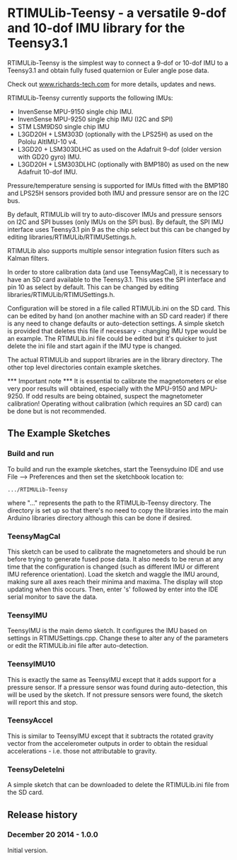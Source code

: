 # RTIMULib-Teensy - a versatile 9-dof and 10-dof IMU library for the Teensy3.1

RTIMULib-Teensy is the simplest way to connect a 9-dof or 10-dof IMU to a Teensy3.1 and obtain fully fused quaternion or Euler angle pose data.

Check out www.richards-tech.com for more details, updates and news.

RTIMULib-Teensy currently supports the following IMUs:

* InvenSense MPU-9150 single chip IMU.
* InvenSense MPU-9250 single chip IMU (I2C and SPI)
* STM LSM9DS0 single chip IMU
* L3GD20H + LSM303D (optionally with the LPS25H) as used on the Pololu AltIMU-10 v4.
* L3GD20 + LSM303DLHC as used on the Adafruit 9-dof (older version with GD20 gyro) IMU. 
* L3GD20H + LSM303DLHC (optionally with BMP180) as used on the new Adafruit 10-dof IMU.

Pressure/temperature sensing is supported for IMUs fitted with the BMP180 and LPS25H sensors provided both IMU and pressure sensor are on the I2C bus.

By default, RTIMULib will try to auto-discover IMUs and pressure sensors on I2C and SPI busses (only IMUs on the SPI bus). By default, the SPI IMU interface uses Teensy3.1 pin 9 as the chip select but this can be changed by editing libraries/RTIMULib/RTIMUSettings.h.

RTIMULib also supports multiple sensor integration fusion filters such as Kalman filters.

In order to store calibration data (and use TeensyMagCal), it is necessary to have an SD card available to the Teensy3.1. This uses the SPI interface and pin 10 as select by default. This can be changed by editing libraries/RTIMULib/RTIMUSettings.h.

Configuration will be stored in a file called RTIMULib.ini on the SD card. This can be edited by hand (on another machine with an SD card reader) if there is any need to change defaults or auto-detection settings. A simple sketch is provided that deletes this file if necessary - changing IMU type would be an example. The RTIMULib.ini file could be edited but it's quicker to just delete the ini file and start again if the IMU type is changed.

The actual RTIMULib and support libraries are in the library directory. The other top level directories contain example sketches.

*** Important note ***
It is essential to calibrate the magnetometers or else very poor results will obtained, especially with the MPU-9150 and MPU-9250. If odd results are being obtained, suspect the magnetometer calibration! Operating without calibration (which requires an SD card) can be done but is not recommended.

## The Example Sketches

### Build and run

To build and run the example sketches, start the Teensyduino IDE and use File --> Preferences and then set the sketchbook location to:

	.../RTIMULib-Teensy

where "..." represents the path to the RTIMULib-Teensy directory. The directory is set up so that there's no need to copy the libraries into the main Arduino libraries directory although this can be done if desired.

### TeensyMagCal

This sketch can be used to calibrate the magnetometers and should be run before trying to generate fused pose data. It also needs to be rerun at any time that the configuration is changed (such as different IMU or different IMU reference orientation). Load the sketch and waggle the IMU around, making sure all axes reach their minima and maxima. The display will stop updating when this occurs. Then, enter 's' followed by enter into the IDE serial monitor to save the data.

### TeensyIMU

TeensyIMU is the main demo sketch. It configures the IMU based on settings in RTIMUSettings.cpp. Change these to alter any of the parameters or edit the RTIMULib.ini file after auto-detection.


### TeensyIMU10

This is exactly the same as TeensyIMU except that it adds support for a pressure sensor. If a pressure sensor was found during auto-detection, this will be used by the sketch. If not pressure sensors were found, the sketch will report this and stop.


### TeensyAccel

This is similar to TeensyIMU except that it subtracts the rotated gravity vector from the accelerometer outputs in order to obtain the residual accelerations - i.e. those not attributable to gravity.

### TeensyDeleteIni

A simple sketch that can be downloaded to delete the RTIMULib.ini file from the SD card.

## Release history

### December 20 2014 - 1.0.0

Initial version.